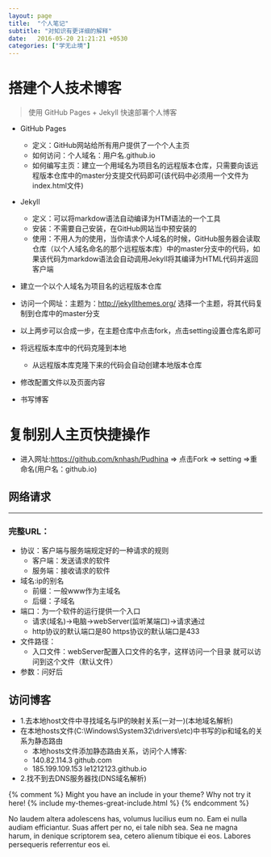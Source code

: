 ```yaml
---
layout: page
title:  "个人笔记"
subtitle: "对知识有更详细的解释"
date:   2016-05-20 21:21:21 +0530
categories: ["学无止境"]
---
```

# 搭建个人技术博客

> 使用 GitHub Pages + Jekyll 快速部署个人博客

 - GitHub Pages 
   - 定义：GitHub网站给所有用户提供了一个个人主页
    - 如何访问：个人域名：用户名.github.io
   - 如何编写主页：建立一个用域名为项目名的远程版本仓库，只需要向该远程版本仓库中的master分支提交代码即可(该代码中必须用一个文件为index.html文件)
 - Jekyll 
    - 定义：可以将markdow语法自动编译为HTM语法的一个工具
    - 安装：不需要自己安装，在GitHub网站当中预安装的
    - 使用：不用人为的使用，当你请求个人域名的时候，GitHub服务器会读取仓库（以个人域名命名的那个远程版本库）中的master分支中的代码，如果该代码为markdow语法会自动调用Jekyll将其编译为HTML代码并返回客户端

- 建立一个以个人域名为项目名的远程版本仓库
- 访问一个网址：主题为：http://jekyllthemes.org/ 选择一个主题，将其代码复制到仓库中的master分支
- 以上两步可以合成一步，在主题仓库中点击fork，点击setting设置仓库名即可
- 将远程版本库中的代码克隆到本地
    - 从远程版本库克隆下来的代码会自动创建本地版本仓库
- 修改配置文件以及页面内容
- 书写博客

# 复制别人主页快捷操作
- 进入网址:https://github.com/knhash/Pudhina => 点击Fork =>   setting =>重命名(用户名：github.io)

## 网络请求
---

### 完整URL：
- 协议：客户端与服务端规定好的一种请求的规则
    - 客户端：发送请求的软件
    - 服务端：接收请求的软件
- 域名:ip的别名
    - 前缀：一般www作为主域名
    - 后缀：子域名
- 端口：为一个软件的运行提供一个入口
    - 请求(域名)->电脑->webServer(监听某端口)->请求通过
    - http协议的默认端口是80 https协议的默认端口是433
- 文件路径：
    - 入口文件：webServer配置入口文件的名字，这样访问一个目录 就可以访问到这个文件（默认文件）
- 参数：问好后

## 访问博客

- 1.去本地host文件中寻找域名与IP的映射关系(一对一)(本地域名解析)
- 在本地hosts文件(C:\Windows\System32\drivers\etc)中书写的ip和域名的关系为静态路由
    - 本地hosts文件添加静态路由关系，访问个人博客: 
    - 140.82.114.3 github.com
    - 185.199.109.153 le1212123.github.io
- 2.找不到去DNS服务器找(DNS域名解析)

{% comment %}
Might you have an include in your theme? Why not try it here!
{% include my-themes-great-include.html %}
{% endcomment %}

No laudem altera adolescens has, volumus lucilius eum no. Eam ei nulla audiam efficiantur. Suas affert per no, ei tale nibh sea. Sea ne magna harum, in denique scriptorem sea, cetero alienum tibique ei eos. Labores persequeris referrentur eos ei.
